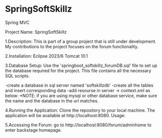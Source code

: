 # SpringSoftSkillz
Spring MVC

Project Name: SpringSoftSkillz

1.Description:
This is part of a group project that is still under development. My contributions to the project focuses on the forum functionality.

2.Installation:
Eclipse 2023/6
Tomcat 10.1

3.Database Setup:
Use the 'springboot_softskillz_forumDB.sql' file to set up the database required for the project. This file contains all the necessary SQL scripts.

-create a database in sql server named 'softskillzdb'
-create all the tables and insert corresponding data
-add resourse in server -> context.xml as below:
*NOTE: if you are using mysql or other database service, make sure the name and the database in the url matches. 

<Resource name="connectSqlServerJdbc/SystemService"
		type="javax.sql.DataSource" auth="Container"
		username="your username"
		password="your password"
		driverClassName="com.microsoft.sqlserver.jdbc.SQLServerDriver"
		url="jdbc:sqlserver://localhost:1433;databaseName=softskillzdb;encrypt=true;trustServerCertificate=true" />


4.Running the Application:
Clone the repository to your local machine.
The application will be available at http://localhost:8080.
Usage:

5.Accessing the Forum:
go to http://localhost:8080/forum/adminhome to enter backstage homepage.
